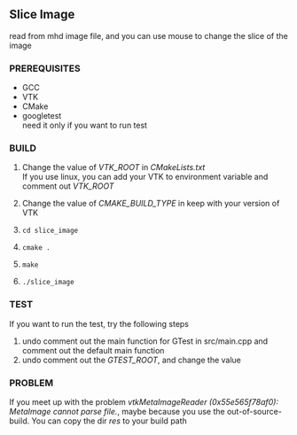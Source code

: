 ## Slice Image
read from mhd image file, and you can use mouse to change the slice of the image 
### PREREQUISITES
* GCC
* VTK
* CMake
* googletest  
need it only if you want to run test
### BUILD
1. Change the value of *VTK_ROOT* in *CMakeLists.txt*  
If you use linux, you can add your VTK to environment variable and comment out *VTK_ROOT*

2. Change the value of *CMAKE_BUILD_TYPE* in keep with your version of VTK

3. `cd slice_image` 

4. `cmake .`

5. `make`

6. `./slice_image`

### TEST
If you want to run the test, try the following steps
1. undo comment out the main function for GTest in src/main.cpp and comment out the default main function
2. undo comment out the *GTEST_ROOT*, and change the value

### PROBLEM
If you meet up with the problem *vtkMetaImageReader (0x55e565f78af0): MetaImage cannot parse file.*, maybe because you use the out-of-source-build. You can copy the dir *res* to your build path